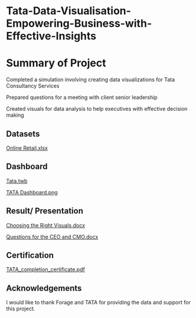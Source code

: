 # Tata-Data-Visualisation-Empowering-Business-with-Effective-Insights

# Summary of Project

Completed a simulation involving creating data visualizations for Tata Consultancy Services

Prepared questions for a meeting with client senior leadership

Created visuals for data analysis to help executives with effective decision making

## Datasets

[Online Retail.xlsx](https://github.com/reuel97/Tata-Data-Visualisation-Empowering-Business-with-Effective-Insights/blob/main/Online%20Retail.xlsx)

## Dashboard

[Tata.twb]( https://github.com/reuel97/Tata-Data-Visualisation-Empowering-Business-with-Effective-Insights/blob/main/Tata.twb)

[TATA Dashboard.png]( https://github.com/reuel97/Tata-Data-Visualisation-Empowering-Business-with-Effective-Insights/blob/main/TATA%20Dashboard.png)

## Result/ Presentation
 
[Choosing the Right Visuals.docx]( https://github.com/reuel97/Tata-Data-Visualisation-Empowering-Business-with-Effective-Insights/blob/main/Choosing%20the%20Right%20Visuals.docx)

[Questions for the CEO and CMO.docx]( https://github.com/reuel97/Tata-Data-Visualisation-Empowering-Business-with-Effective-Insights/blob/main/Questions%20for%20the%20CEO%20and%20CMO.docx)

## Certification

[TATA_completion_certificate.pdf]( https://github.com/reuel97/Tata-Data-Visualisation-Empowering-Business-with-Effective-Insights/blob/main/TATA_completion_certificate.pdf)

## Acknowledgements

I would like to thank Forage and TATA for providing the data and support for this project. 
